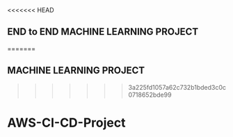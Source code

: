 <<<<<<< HEAD
## END to END MACHINE LEARNING PROJECT
=======
## MACHINE LEARNING PROJECT
>>>>>>> 3a225fd1057a62c732b1bded3c0c0718652bde99
# AWS-CI-CD-Project
